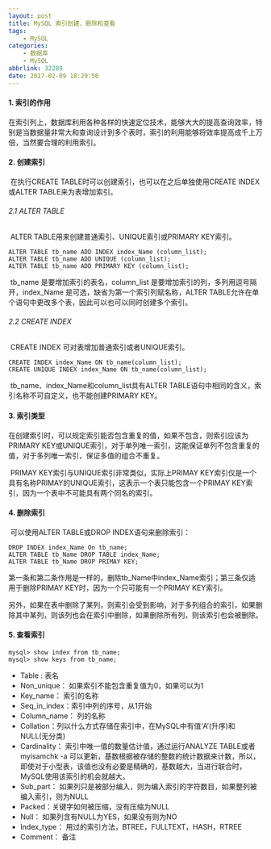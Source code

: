 ```yaml
---
layout: post
title: MySQL 索引创建、删除和查看
tags: 
    - MySQL
categories: 
    - 数据库
    - MySQL
abbrlink: 32289
date: 2017-02-09 18:29:50
---
```


#### **1. 索引的作用**

   在索引列上，数据库利用各种各样的快速定位技术，能够大大的提高查询效率，特别是当数据量非常大和查询设计到多个表时，索引的利用能够将效率提高成千上万倍，当然要合理的利用索引。

#### **2. 创建索引**

​	在执行CREATE TABLE时可以创建索引，也可以在之后单独使用CREATE INDEX或ALTER TABLE来为表增加索引。

###### 2.1 ALTER TABLE

​	ALTER TABLE用来创建普通索引、UNIQUE索引或PRIMARY KEY索引。

```
ALTER TABLE tb_name ADD INDEX index_Name (column_list);
ALTER TABLE tb_name ADD UNIQUE (column_list);
ALTER TABLE tb_name ADD PRIMARY KEY (column_list);
```

​	tb_name 是要增加索引的表名，column_list 是要增加索引的列，多列用逗号隔开，index_Name 是可选，缺省为第一个索引列赋名称，ALTER TABLE允许在单个语句中更改多个表，因此可以也可以同时创建多个索引。

###### 2.2 CREATE INDEX

​	CREATE INDEX 可对表增加普通索引或者UNIQUE索引。

```
CREATE INDEX index_Name ON tb_name(column_list);
CREATE UNIQUE INDEX index_Name ON tb_name(column_list);
```

​	tb_name、index_Name和column_list具有ALTER TABLE语句中相同的含义，索引名称不可自定义，也不能创建PRIMARY KEY。

#### **3. 索引类型**

​	在创建索引时，可以规定索引能否包含重复的值，如果不包含，则索引应该为PRIMARY KEY或UNIQUE索引，对于单列唯一索引，这能保证单列不包含重复的值，对于多列唯一索引，保证多值的组合不重复。

​	PRIMAY KEY索引与UNIQUE索引非常类似，实际上PRIMAY KEY索引仅是一个具有名称PRIMAY的UNIQUE索引，这表示一个表只能包含一个PRIMAY KEY索引，因为一个表中不可能具有两个同名的索引。



#### **4. 删除索引**

​	可以使用ALTER TABLE或DROP INDEX语句来删除索引：

```
DROP INDEX index_Name On tb_name;
ALTER TABLE tb_Name DROP TABLE index_Name;
ALTER TABLE tb_Name DROP PRIMAY KEY;
```

​	第一条和第二条作用是一样的，删除tb_Name中index_Name索引；第三条仅适用于删除PRIMAY KEY时，因为一个只可能有一个PRIMAY KEY索引。

​	另外，如果在表中删除了某列，则索引会受到影响，对于多列组合的索引，如果删除其中某列，则该列也会在索引中删除，如果删除所有列，则该索引也会被删除。



#### **5. 查看索引**

```
mysql> show index from tb_name;
mysql> show keys from tb_name;
```

* Table : 表名
* Non_unique： 如果索引不能包含重复值为0，如果可以为1
* Key_name： 索引的名称
* Seq_in_index：索引中列的序号，从1开始
* Column_name： 列的名称
* Collation：列以什么方式存储在索引中，在MySQL中有值‘A’(升序)和NULL(无分类)
* Cardinality： 索引中唯一值的数量估计值，通过运行ANALYZE TABLE或者 myisamchk -a 可以更新，基数根据被存储的整数的统计数据来计数，所以，即使对于小型表，该值也没有必要是精确的，基数越大，当进行联合时，MySQL使用该索引的机会就越大。
* Sub_part： 如果列只是被部分编入，则为编入索引的字符数目，如果整列被编入索引，则为NULL
* Packed：关键字如何被压缩，没有压缩为NULL
* Null： 如果列含有NULL为YES，如果没有则为NO
* Index_type： 用过的索引方法，BTREE，FULLTEXT，HASH，RTREE
* Comment： 备注
